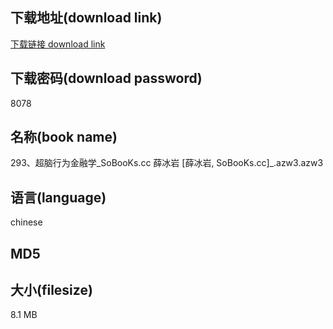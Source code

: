 ## 下载地址(download link)
[下载链接 download link](https://tutu365.netlify.app/?s=293%E3%80%81%E8%B6%85%E8%84%91%E8%A1%8C%E4%B8%BA%E9%87%91%E8%9E%8D%E5%AD%A6_SoBooKs.cc+%E8%96%9B%E5%86%B0%E5%B2%A9+%5B%E8%96%9B%E5%86%B0%E5%B2%A9%2C+SoBooKs.cc%5D_.azw3)

## 下载密码(download password)
8078

## 名称(book name)
293、超脑行为金融学_SoBooKs.cc 薛冰岩 [薛冰岩, SoBooKs.cc]_.azw3.azw3

## 语言(language)
chinese

## MD5


## 大小(filesize)
8.1 MB
